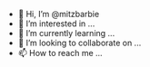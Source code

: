 - 👋 Hi, I’m @mitzbarbie
- 👀 I’m interested in ...
- 🌱 I’m currently learning ...
- 💞️ I’m looking to collaborate on ...
- 📫 How to reach me ...




<!---
mitzbarbie/mitzbarbie is a ✨ special ✨ repository because its `README.md` (this file) appears on your GitHub profile.
You can click the Preview link to take a look at your changes.
--->
